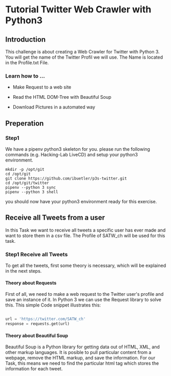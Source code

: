  

# Tutorial Twitter Web Crawler with Python3 

  

## Introduction 

This challenge is about creating a Web Crawler for Twitter with Python 3. You will get the name of the Twitter Profil we will use. The Name is located in the Profile.txt File.


### Learn how to ...

* Make Request to a web site

* Read the HTML DOM-Tree with Beautiful Soup

* Download Pictures in a automated way


## Preperation

### Step1

We have a pipenv python3 skeleton for you. please run the following commands (e.g. Hacking-Lab LiveCD) and setup your python3 environment.

```
mkdir -p /opt/git
cd /opt/git
git clone https://github.com/ibuetler/p3s-twitter.git
cd /opt/git/twitter
pipenv --python 3 sync
pipenv --python 3 shell
```
you should now have your python3 environment ready for this exercise.

## Receive all Tweets from a user

In this Task we want to receive all tweets a specific user has ever made and want to store them in a csv file. The Profile of SATW_ch will be used for this task.

### Step1 Receive all Tweets

To get all the tweets, first some theory is necessary, which will be explained in the next steps.

#### Theory about Requests

First of all, we need to make a web request to the Twitter user's profile and save an instance of it. In Python 3 we can use the Request library to solve this. This simple Code snippet illustrates this:
```Python

url = 'https://twitter.com/SATW_ch'
response = requests.get(url)

```

#### Theory about Beautiful Soup

Beautiful Soup is a Python library for getting data out of HTML, XML, and other markup languages. It is posible to pull particular content from a webpage, remove the HTML markup, and save the information. For our Task, this means we need to find the particular html tag which stores the information for each tweet.




